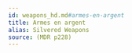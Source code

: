 ```yaml
---
id: weapons_hd.md#armes-en-argent
title: Armes en argent
alias: Silvered Weapons
source: (MDR p228)
---
```


